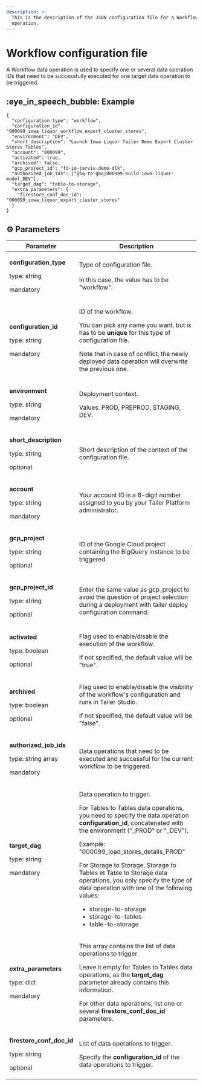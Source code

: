 ```yaml
---
description: >-
  This is the description of the JSON configuration file for a Workflow data
  operation.
---
```


# Workflow configuration file

A Workflow data operation is used to specify one or several data operation IDs that need to be successfully executed for one target data operation to be triggered.

## :eye\_in\_speech\_bubble: Example

```
{
  "configuration_type": "workflow",
  "configuration_id": "000099_iowa_liquor_workflow_export_cluster_stores",
  "environment": "DEV",
  "short_description": "Launch Iowa Liquor Tailer Demo Export Cluster Stores Tables",
  "account": "000099",
  "activated": true,
  "archived": false,
  "gcp_project_id": "fd-io-jarvis-demo-dlk",
  "authorized_job_ids": ["gbq-to-gbq|000099-build-iowa-liquor-model_DEV"],
  "target_dag": "table-to-storage",
  "extra_parameters": {
    "firestore_conf_doc_id": "000099_iowa_liquor_export_cluster_stores"
  }
}
```

## :gear: Parameters

| Parameter                                                                           | Description                                                                                                                                                                                                                                                                                                                                                                                                                                                                                                               |
| ----------------------------------------------------------------------------------- | ------------------------------------------------------------------------------------------------------------------------------------------------------------------------------------------------------------------------------------------------------------------------------------------------------------------------------------------------------------------------------------------------------------------------------------------------------------------------------------------------------------------------- |
| <p><strong>configuration_type</strong></p><p>type: string</p><p>mandatory</p>       | <p>Type of configuration file.<br><br>In this case, the value has to be "workflow".</p>                                                                                                                                                                                                                                                                                                                                                                                                                                   |
| <p><strong>configuration_id</strong></p><p>type: string</p><p>mandatory</p>         | <p>ID of the workflow.</p><p>You can pick any name you want, but is has to be <strong>unique</strong> for this type of configuration file.</p><p>Note that in case of conflict, the newly deployed data operation will overwrite the previous one.</p>                                                                                                                                                                                                                                                                    |
| <p><strong>environment</strong></p><p>type: string</p><p>mandatory</p>              | <p>Deployment context.</p><p>Values: PROD, PREPROD, STAGING, DEV.</p>                                                                                                                                                                                                                                                                                                                                                                                                                                                     |
| <p><strong>short_description</strong></p><p>type: string</p><p>optional</p>         | Short description of the context of the configuration file.                                                                                                                                                                                                                                                                                                                                                                                                                                                               |
| <p><strong>account</strong></p><p>type: string</p><p>mandatory</p>                  | Your account ID is a 6-digit number assigned to you by your Tailer Platform administrator.                                                                                                                                                                                                                                                                                                                                                                                                                                |
| <p><strong>gcp_project</strong></p><p>type: string</p><p>optional</p>               | ID of the Google Cloud project containing the BigQuery instance to be triggered.                                                                                                                                                                                                                                                                                                                                                                                                                                          |
| <p><strong>gcp_project_id</strong></p><p>type: string</p><p>optional</p>            | Enter the same value as gcp\_project to avoid  the question of project selection during a deployment with tailer deploy configuration command.                                                                                                                                                                                                                                                                                                                                                                            |
| <p><strong>activated</strong></p><p>type: boolean</p><p>optional</p>                | <p>Flag used to enable/disable the execution of the workflow.</p><p>If not specified, the default value will be "true".</p>                                                                                                                                                                                                                                                                                                                                                                                               |
| <p><strong>archived</strong></p><p>type: boolean</p><p>optional</p>                 | <p>Flag used to enable/disable the visibility of the workflow's configuration and runs in Tailer Studio.</p><p>If not specified, the default value will be "false".</p>                                                                                                                                                                                                                                                                                                                                                   |
| <p><strong>authorized_job_ids</strong></p><p>type: string array</p><p>mandatory</p> | Data operations that need to be executed and successful for the current workflow to be triggered.                                                                                                                                                                                                                                                                                                                                                                                                                         |
| <p><strong>target_dag</strong></p><p>type: string</p><p>mandatory</p>               | <p>Data operation to trigger.</p><p>For Tables to Tables data operations, you need to specify the data operation <strong>configuration_id</strong>, concatenated with the environment ("_PROD" or "_DEV").</p><p>Example: "000099_load_stores_details_PROD"</p><p>For Storage to Storage, Storage to Tables et Table to Storage data operations, you only specify the type of data operation with one of the following values:</p><ul><li>storage-to-storage</li><li>storage-to-tables</li><li>table-to-storage</li></ul> |
| <p><strong>extra_parameters</strong></p><p>type: dict</p><p>mandatory</p>           | <p>This array contains the list of data operations to trigger.</p><p>Leave it empty for Tables to Tables data operations, as the <strong>target_dag</strong> parameter already contains this information.</p><p>For other data operations, list one or several <strong>firestore_conf_doc_id</strong> parameters.</p>                                                                                                                                                                                                     |
| <p><strong>firestore_conf_doc_id</strong></p><p>type: string</p><p>optional</p>     | <p>List of data operations to trigger.</p><p>Specify the <strong>configuration_id</strong> of the data operations to trigger.</p>                                                                                                                                                                                                                                                                                                                                                                                         |
